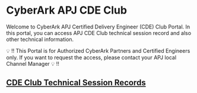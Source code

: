 # CyberArk APJ CDE Club
Welcome to CyberArk APJ Certified Delivery Engineer (CDE) Club Portal. In this portal, you can access APJ CDE Club technical session record and also other technical information.  

:bulb: :bangbang: This Portal is for Authorized CyberArk Partners and Certified Engineers only. If you want to request the access, please contact your APJ local Channel Manager :bulb: :bangbang: 


## [CDE Club Technical Session Records](Technical_Session_Records.md)


